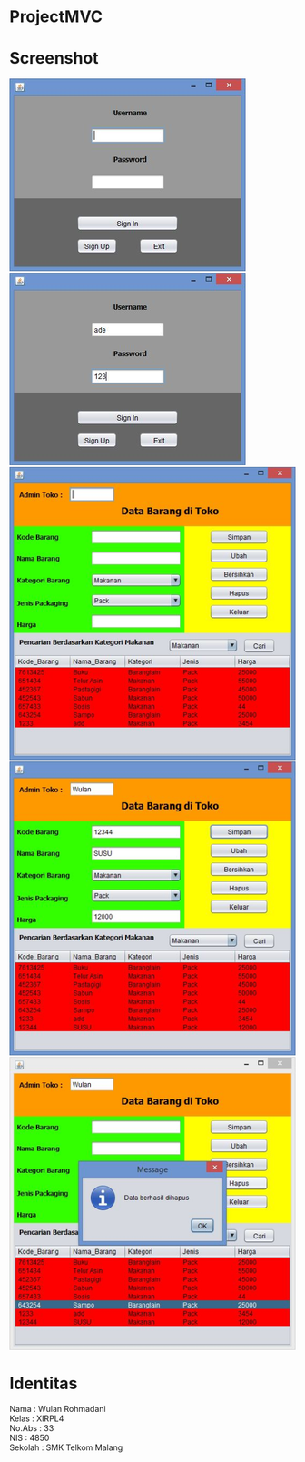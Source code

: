 # ProjectMVC

# Screenshot

![image](https://github.com/WulanR/ProjectMVC/blob/master/1.JPG) <br>
![image](https://github.com/WulanR/ProjectMVC/blob/master/2.JPG) <br>
![image](https://github.com/WulanR/ProjectMVC/blob/master/3.JPG) <br>
![image](https://github.com/WulanR/ProjectMVC/blob/master/4.JPG) <br>
![image](https://github.com/WulanR/ProjectMVC/blob/master/5.JPG) <br>

# Identitas

Nama : Wulan Rohmadani <br>
Kelas : XIRPL4 <br>
No.Abs : 33 <br>
NIS : 4850 <br>
Sekolah : SMK Telkom Malang <br>
